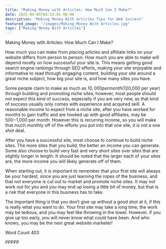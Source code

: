 ```yaml
---
title: "Making Money with Articles: How Much Can I Make?"
date: 2025-04-05T04:53:01-08:00
description: "Making Money With Articles Tips for Web Success"
featured_image: "/images/Making Money With Articles.jpg"
tags: ["Making Money With Articles"]
---
```


Making Money with Articles: How Much Can I Make?

How much you can make from placing articles and affiliate links on your website differs from person to person. How much you are able to make will depend mostly on how successful your site is. This means getting good search engine rankings through SEO efforts, making your site enjoyable and informative to read through engaging content, building your site around a great niche subject, how big your site is, and how many sites you have.

Some people claim to make as much as $10,000 per month ($120,000 per year) through building and promoting niche sites, however, most people should not expect this kind of success, especially if you are very new, as that kind of success usually only comes with experience and acquired skill. A reasonable income to expect from a niche site, after you have worked for months to gain traffic and are hooked up with good affiliates, may be $500-$1,000 per month. However this is recurring income, so you will make that much monthly off of the efforts you put into that one site, it is not a one shot deal. 

After you have a successful site, most choose to continue to build niche sites. The more sites that you build, the better an income you can generate. Some also choose to build very fast and very short sites over sites that are slightly longer in length. It should be noted that the larger each of your sites are, the more income you will likely generate off of them.

When starting out, it is important to remember that your first site will always be your hardest, since you are just learning the ropes of the business, and that not everyone is cut out to market and promote niche sites. It may not work out for you and you may end up losing a little bit of money, but that is a risk that everyone in this business has to take. 

The important thing is that you don’t give up without a good shot at it, if this is really what you want to do. Your first site may take a long time, the work may be tedious, and you may feel like throwing in the towel. However, if you give up too early, you will never know what could have been. And who knows, you may be the next great website marketer! 

Word Count 403

PPPPP
